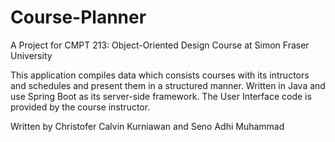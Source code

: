 # Course-Planner

A Project for CMPT 213: Object-Oriented Design Course at Simon Fraser University

This application compiles data which consists courses with its intructors and schedules and present them in a structured manner.
Written in Java and use Spring Boot as its server-side framework. The User Interface code is provided by the course instructor.

Written by Christofer Calvin Kurniawan and Seno Adhi Muhammad
